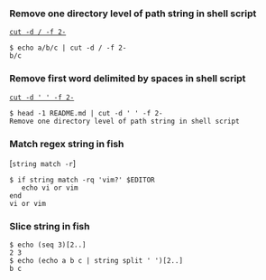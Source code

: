 ### Remove one directory level of path string in shell script

[`cut -d / -f 2-`](https://stackoverflow.com/a/47402740/1636613)

```fish
$ echo a/b/c | cut -d / -f 2-
b/c
```

### Remove first word delimited by spaces in shell script

[`cut -d ' ' -f 2-`](https://stackoverflow.com/a/7814456/1636613)

```fish
$ head -1 README.md | cut -d ' ' -f 2-
Remove one directory level of path string in shell script
```

### Match regex string in fish

[`string match -r`]

```fish
$ if string match -rq 'vim?' $EDITOR
   echo vi or vim
end
vi or vim
```

### Slice string in fish

```fish
$ echo (seq 3)[2..]
2 3
$ echo (echo a b c | string split ' ')[2..]
b c
```
